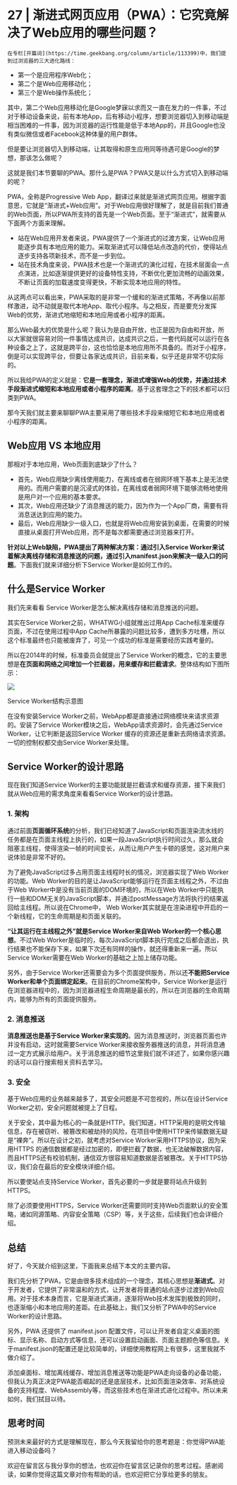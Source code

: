 # 27 | 渐进式网页应用（PWA）：它究竟解决了Web应用的哪些问题？

    在专栏[开篇词](https://time.geekbang.org/column/article/113399)中，我们提到过浏览器的三大进化路线：

*   第一个是应用程序Web化；
*   第二个是Web应用移动化；
*   第三个是Web操作系统化；

其中，第二个Web应用移动化是Google梦寐以求而又一直在发力的一件事，不过对于移动设备来说，前有本地App，后有移动小程序，想要浏览器切入到移动端是相当困难的一件事，因为浏览器的运行性能是低于本地App的，并且Google也没有类似微信或者Facebook这种体量的用户群体。

但是要让浏览器切入到移动端，让其取得和原生应用同等待遇可是Google的梦想，那该怎么做呢？

这就是我们本节要聊的PWA。那什么是PWA？PWA又是以什么方式切入到移动端的呢？

PWA，全称是Progressive Web App，翻译过来就是渐进式网页应用。根据字面意思，它就是“渐进式+Web应用”。对于Web应用很好理解了，就是目前我们普通的Web页面，所以PWA所支持的首先是一个Web页面。至于“渐进式”，就需要从下面两个方面来理解。

*   站在Web应用开发者来说，PWA提供了一个渐进式的过渡方案，让Web应用能逐步具有本地应用的能力。采取渐进式可以降低站点改造的代价，使得站点逐步支持各项新技术，而不是一步到位。
*   站在技术角度来说，PWA技术也是一个渐进式的演化过程，在技术层面会一点点演进，比如逐渐提供更好的设备特性支持，不断优化更加流畅的动画效果，不断让页面的加载速度变得更快，不断实现本地应用的特性。

从这两点可以看出来，PWA采取的是非常一个缓和的渐进式策略，不再像以前那样激进，动不动就是取代本地App、取代小程序。与之相反，而是要充分发挥Web的优势，渐进式地缩短和本地应用或者小程序的距离。

那么Web最大的优势是什么呢？我认为是自由开放，也正是因为自由和开放，所以大家就很容易对同一件事情达成共识，达成共识之后，一套代码就可以运行在各种设备之上了，这就是跨平台，这也恰恰是本地应用所不具备的。而对于小程序，倒是可以实现跨平台，但要让各家达成共识，目前来看，似乎还是非常不切实际的。

所以我给PWA的定义就是：**它是一套理念，渐进式增强Web的优势，并通过技术手段渐进式缩短和本地应用或者小程序的距离**。基于这套理念之下的技术都可以归类到PWA。

那今天我们就主要来聊聊PWA主要采用了哪些技术手段来缩短它和本地应用或者小程序的距离。

## Web应用 VS 本地应用

那相对于本地应用，Web页面到底缺少了什么？

*   首先，Web应用缺少离线使用能力，在离线或者在弱网环境下基本上是无法使用的。而用户需要的是沉浸式的体验，在离线或者弱网环境下能够流畅地使用是用户对一个应用的基本要求。
*   其次，Web应用还缺少了消息推送的能力，因为作为一个App厂商，需要有将消息送达到应用的能力。
*   最后，Web应用缺少一级入口，也就是将Web应用安装到桌面，在需要的时候直接从桌面打开Web应用，而不是每次都需要通过浏览器来打开。

**针对以上Web缺陷，PWA提出了两种解决方案：通过引入Service Worker来试着解决离线存储和消息推送的问题，通过引入manifest.json来解决一级入口的问题**。下面我们就来详细分析下Service Worker是如何工作的。

## 什么是Service Worker

我们先来看看 Service Worker是怎么解决离线存储和消息推送的问题。

其实在Service Worker之前，WHATWG小组就推出过用App Cache标准来缓存页面，不过在使用过程中App Cache所暴露的问题比较多，遭到多方吐槽，所以这个标准最终也只能被废弃了，可见一个成功的标准是需要经历实践考量的。

所以在2014年的时候，标准委员会就提出了Service Worker的概念，它的主要思想是**在页面和网络之间增加一个拦截器，用来缓存和拦截请求**。整体结构如下图所示：

![](https://static001.geekbang.org/resource/image/23/12/23b97b087c346cdd378b26b2d158e812.png)

Service Worker结构示意图

在没有安装Service Worker之前，WebApp都是直接通过网络模块来请求资源的。安装了Service Worker模块之后，WebApp请求资源时，会先通过Service Worker，让它判断是返回Service Worker 缓存的资源还是重新去网络请求资源。一切的控制权都交由Service Worker来处理。

## Service Worker的设计思路

现在我们知道Service Worker的主要功能就是拦截请求和缓存资源，接下来我们就从Web应用的需求角度来看看Service Worker的设计思路。

### 1\. 架构

通过前面**页面循环系统**的分析，我们已经知道了JavaScript和页面渲染流水线的任务都是在页面主线程上执行的，如果一段JavaScript执行时间过久，那么就会阻塞主线程，使得渲染一帧的时间变长，从而让用户产生卡顿的感觉，这对用户来说体验是非常不好的。

为了避免JavaScript过多占用页面主线程时长的情况，浏览器实现了Web Worker的功能。Web Worker的目的是让JavaScript能够运行在页面主线程之外，不过由于Web Worker中是没有当前页面的DOM环境的，所以在Web Worker中只能执行一些和DOM无关的JavaScript脚本，并通过postMessage方法将执行的结果返回给主线程。所以说在Chrome中， Web Worker其实就是在渲染进程中开启的一个新线程，它的生命周期是和页面关联的。

**“让其运行在主线程之外”就是Service Worker来自Web Worker的一个核心思想**。不过Web Worker是临时的，每次JavaScript脚本执行完成之后都会退出，执行结果也不能保存下来，如果下次还有同样的操作，就还得重新来一遍。所以Service Worker需要在Web Worker的基础之上加上储存功能。

另外，由于Service Worker还需要会为多个页面提供服务，所以还**不能把Service Worker和单个页面绑定起来**。在目前的Chrome架构中，Service Worker是运行在浏览器进程中的，因为浏览器进程生命周期是最长的，所以在浏览器的生命周期内，能够为所有的页面提供服务。

### 2\. 消息推送

**消息推送也是基于Service Worker来实现的**。因为消息推送时，浏览器页面也许并没有启动，这时就需要Service Worker来接收服务器推送的消息，并将消息通过一定方式展示给用户。关于消息推送的细节这里我们就不详述了，如果你感兴趣的话可以自行搜索相关资料去学习。

### 3\. 安全

基于Web应用的业务越来越多了，其安全问题是不可忽视的，所以在设计Service Worker之初，安全问题就被提上了日程。

关于安全，其中最为核心的一条就是HTTP。我们知道，HTTP采用的是明文传输信息，存在被窃听、被篡改和被劫持的风险，在项目中使用HTTP来传输数据无疑是“裸奔”。所以在设计之初，就考虑对Service Worker采用HTTPS协议，因为采用HTTPS 的通信数据都是经过加密的，即便拦截了数据，也无法破解数据内容，而且HTTPS还有校验机制，通信双方很容易知道数据是否被篡改。关于HTTPS协议，我们会在最后的安全模块详细介绍。

所以要使站点支持Service Worker，首先必要的一步就是要将站点升级到HTTPS。

除了必须要使用HTTPS，Service Worker还需要同时支持Web页面默认的安全策略，诸如同源策略、内容安全策略（CSP）等，关于这些，后续我们也会详细介绍。

## 总结

好了，今天就介绍到这里，下面我来总结下本文的主要内容。

我们先分析了PWA，它是由很多技术组成的一个理念，其核心思想是**渐进式**。对于开发者，它提供了非常温和的方式，让开发者将普通的站点逐步过渡到Web应用。对于技术本身而言，它是渐进式演进，逐渐将Web技术发挥到极致的同时，也逐渐缩小和本地应用的差距。在此基础上，我们又分析了PWA中的Service Worker的设计思路。

另外，PWA 还提供了 manifest.json 配置文件，可以让开发者自定义桌面的图标、显示名称、启动方式等信息，还可以设置启动画面、页面主题颜色等信息。关于manifest.json的配置还是比较简单的，详细使用教程网上有很多，这里我就不做介绍了。

添加桌面标、增加离线缓存、增加消息推送等功能是PWA走向设备的必备功能，但我认为真正决定PWA能否崛起的还是底层技术，比如页面渲染效率、对系统设备的支持程度、WebAssembly等，而这些技术也在渐进式进化过程中。所以未来如何，我们拭目以待。

## 思考时间

预测未来最好的方式是理解现在，那么今天我留给你的思考题是：你觉得PWA能进入移动设备吗？

欢迎在留言区与我分享你的想法，也欢迎你在留言区记录你的思考过程。感谢阅读，如果你觉得这篇文章对你有帮助的话，也欢迎把它分享给更多的朋友。
    